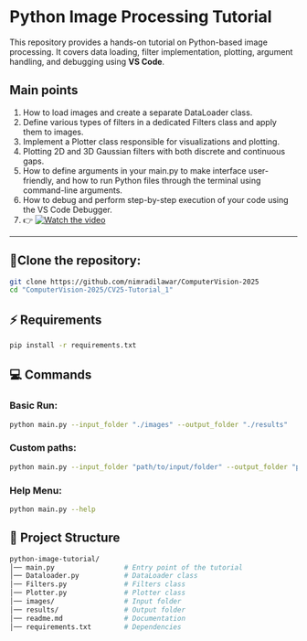# Python Image Processing Tutorial  

This repository provides a hands-on tutorial on Python-based image processing. It covers data loading, filter implementation, plotting, argument handling, and debugging using **VS Code**.  

## Main points
1. How to load images and create a separate DataLoader class.
2. Define various types of filters in a dedicated Filters class and apply them to images.
3. Implement a Plotter class responsible for visualizations and plotting.
4. Plotting 2D and 3D Gaussian filters with both discrete and continuous gaps.
5. How to define arguments in your main.py to make interface user-friendly, and how to run Python files through the terminal using command-line arguments.
6. How to debug and perform step-by-step execution of your code using the VS Code Debugger.
7. 👉 [![Watch the video](https://img.youtube.com/vi/your_video_id/0.jpg)](youtube.com/watch?reload=9&v=JSAecH669C8&authuser=0)


---

## 📍Clone the repository:  

```bash
git clone https://github.com/nimradilawar/ComputerVision-2025
cd "ComputerVision-2025/CV25-Tutorial_1"
```

## ⚡ Requirements
```bash
pip install -r requirements.txt
```

## 💻 Commands
### Basic Run:
```bash
python main.py --input_folder "./images" --output_folder "./results"
```
### Custom paths:
```bash
python main.py --input_folder "path/to/input/folder" --output_folder "path/to/save/output/results"
```

### Help Menu:
```bash
python main.py --help
```

## 📂 Project Structure
``` bash
python-image-tutorial/
│── main.py                 # Entry point of the tutorial
│── Dataloader.py           # DataLoader class
│── Filters.py              # Filters class
│── Plotter.py              # Plotter class
│── images/                 # Input folder
│── results/                # Output folder
│── readme.md               # Documentation
│── requirements.txt        # Dependencies
```
